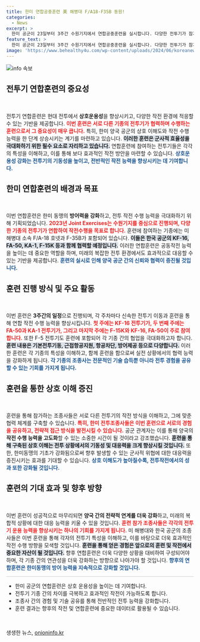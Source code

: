 ```yaml
---
title: 한미 연합공중훈련 美 해병대 F/A18·F35B 동원!
categories:
  - News
excerpt: >
  한미 공군이 23일부터 3주간 수원기지에서 연합공중훈련을 실시합니다. 다양한 전투기가 참가하여 서로의 특성을 이해하고, 효율적인 연합작전 능력을 배양할 기회입니다. 이번 훈련을 통해 한미 동맹의 전투력이 한층 강화될 전망입니다.
feature_text: >
  한미 공군이 23일부터 3주간 수원기지에서 연합공중훈련을 실시합니다. 다양한 전투기가 참가하여 서로의 특성을 이해하고, 효율적인 연합작전 능력을 배양할 기회입니다. 이번 훈련을 통해 한미 동맹의 전투력이 한층 강화될 전망입니다.
image: 'https://www.behealthy4u.com/wp-content/uploads/2024/06/koreanews.jpg'
---
```


<p><img src="https://www.behealthy4u.com/wp-content/uploads/2024/06/koreanews.jpg" alt="info 속보" /></p>

<h2 data-ke-size="size26">전투기 연합훈련의 중요성</h2>

<p data-ke-size="size16">&nbsp;</p>

<p>전투기 연합훈련은 현대 전투에서 <strong>상호운용성</strong>을 향상시키고, 다양한 작전 환경에 적응할 수 있는 기반을 제공합니다. <b><span style="color: #ee2323;">이번 훈련은 서로 다른 기종의 전투기가 협력하며 수행하는 훈련으로서 그 중요성이 매우 큽니다.</span></b> 특히, 한미 양국 공군의 상호 이해도와 작전 수행 능력을 한 단계 상승시키는 계기를 마련하고 있습니다. <b><span style="background-color: #21538527;">이러한 훈련은 군사적 효율성을 극대화하기 위한 필수 요소로 자리하고 있습니다.</span></b> 연합훈련에 참여하는 전투기들은 각각의 특성을 이해하고, 이를 통해 보다 효과적인 작전 방안을 마련할 수 있습니다. <b><span style="color: #1a5490;">상호운용성 강화는 전투기의 기동성을 높이고, 전반적인 작전 능력을 향상시키는 데 기여합니다.</span></b></p>

<h2 data-ke-size="size26">한미 연합훈련의 배경과 목표</h2>

<p data-ke-size="size16">&nbsp;</p>

<p>이번 연합훈련은 한미 동맹의 <strong>방어력을 강화</strong>하고, 전투 작전 수행 능력을 극대화하기 위해 기획되었습니다. <b><span style="color: #ee2323;">2023년 Joint Exercises는 수원기지를 중심으로 진행되며, 다양한 기종의 전투기가 연합하여 작전수행을 목표로 합니다.</span></b> 훈련에 참여하는 기종에는 미 해병대 소속 F/A-18 호넷과 F-35B가 포함되어 있습니다. <b><span style="background-color: #21538527;">이들은 한국 공군의 KF-16, FA-50, KA-1, F-15K 등과 함께 협력할 예정입니다.</span></b> 이러한 연합훈련은 공동작전 능력을 높이는 데 중요한 역할을 하며, 미래의 복잡한 전투 환경에서도 효과적으로 대응할 수 있는 기반을 제공합니다. <b><span style="color: #1a5490;">훈련의 실시로 인해 양국 공군 간의 신뢰와 협력이 증진될 것입니다.</span></b></p>

<h2 data-ke-size="size26">훈련 진행 방식 및 주요 활동</h2>

<p data-ke-size="size16">&nbsp;</p>

<p>이번 훈련은 <strong>3주간의 일정</strong>으로 진행되며, 각 주차마다 신속한 전투기 이동과 훈련을 통해 연합 작전 수행 능력을 향상시킵니다. <b><span style="color: #ee2323;">첫 주에는 KF-16 전투기가, 두 번째 주에는 FA-50과 KA-1 전투기가, 그리고 마지막 주에는 F-15K와 KF-16, FA-50이 주로 참여합니다.</span></b> 또한 F-5 전투기도 훈련에 포함되어 각 기종 간의 협업을 극대화하고자 합니다. <b><span style="background-color: #21538527;">훈련 내용은 기본전투기동, 근접항공지원, 항공차단, 방어제공 등으로 다양합니다.</span></b> 이러한 훈련은 각 기종의 특성을 이해하고, 함께 훈련을 함으로써 실전 상황에서의 협력 능력을 강화하게 됩니다. <b><span style="color: #1a5490;">각 기종의 조종사는 전문적인 기술 습득뿐 아니라 전투 경험을 공유할 수 있는 기회를 가지게 됩니다.</span></b></p>

<h2 data-ke-size="size26">훈련을 통한 상호 이해 증진</h2>

<p data-ke-size="size16">&nbsp;</p>

<p>훈련을 통해 참가하는 조종사들은 서로 다른 전투기의 작전 방식을 이해하고, 그에 맞춘 협력 체계를 구축할 수 있습니다. <b><span style="color: #ee2323;">특히, 한미 전투조종사들은 이번 훈련으로 서로의 경험을 공유하고, 전략적 접근 방식을 발전시킬 수 있습니다.</span></b> 공군 관계자는 이를 통해 양국의 <strong>작전 수행 능력을 고도화</strong>할 수 있는 소중한 시간이 될 것이라고 강조했습니다. <b><span style="background-color: #21538527;">훈련을 통해 구축된 상호 이해는 전투 상황에서의 기동성 및 대응력을 크게 향상시킬 것입니다.</span></b> 또한, 한미동맹의 기초가 강화됨으로써 향후 발생할 수 있는 군사적 위협에 대한 대응력을 증진시키는 효과를 기대할 수 있습니다. <b><span style="color: #1a5490;">상호 이해도가 높아질수록, 전투작전에서의 성과 또한 강화될 것입니다.</span></b></p>

<h2 data-ke-size="size26">훈련의 기대 효과 및 향후 방향</h2>

<p data-ke-size="size16">&nbsp;</p>

<p>이번 훈련이 성공적으로 마무리되면 <strong>양국 간의 전략적 연계를 더욱 강화</strong>하고, 미래의 복합적 상황에 대한 대응 능력을 키울 수 있을 것입니다. <b><span style="color: #ee2323;">훈련 참가 조종사들은 각각의 전투기 운용 능력을 향상시키는 하나의 기회를 가지게 됩니다.</span></b> 미 해병대와 한국 공군의 조종사들은 이번 훈련을 통해 각자의 전투기 특성을 이해하고, 이를 바탕으로 더욱 효과적인 작전 수행 방향을 모색할 것입니다. <b><span style="background-color: #21538527;">훈련을 통해 얻은 경험은 앞으로의 훈련 및 작전에서 중요한 자산이 될 것입니다.</span></b> 향후 연합훈련은 더욱 다양한 상황을 대비하여 구성되어야 하며, 각 기종 간의 연관성을 더욱 강화하는 방향으로 나아가야 할 것입니다. <b><span style="color: #1a5490;"> 향후의 연합훈련은 한미동맹의 방어 능력을 지속적으로 강화할 것입니다.</span></b></p>

<hr style="height:1px;border:none;color:#cccccc;background-color:#cccccc;"/>

<ul>
<li>한미 공군의 연합훈련은 상호 운용성을 높이는 데 기여합니다.</li>
<li>전투기 기종 간의 차이를 극복하고 효과적인 작전이 가능하도록 합니다.</li>
<li>조종사 간의 경험 및 기술 공유를 통해 전반적인 전투 능력을 강화합니다.</li>
<li>훈련 결과는 향후의 작전 및 연합훈련에 중요한 데이터로 활용될 수 있습니다.</li>
</ul>

<p data-ke-size="size16">&nbsp;</p>
생생한 뉴스, <a href="https://onioninfo.kr" rel="dofollow">onioninfo.kr</a>


